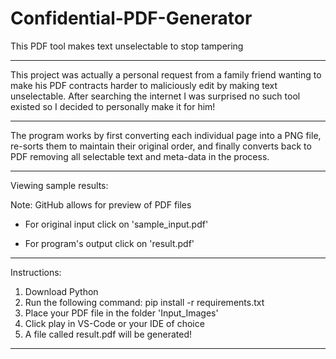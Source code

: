 # Confidential-PDF-Generator
This PDF tool makes text unselectable to stop tampering

----------------------------------------------------------------------------------------------------------------------------------------------------------------------------------------------------------------------------------------------------

This project was actually a personal request from a family friend wanting to make his PDF contracts harder to maliciously edit by making text unselectable. After searching the internet I was surprised no such tool existed so I decided to personally make it for him!

----------------------------------------------------------------------------------------------------------------------------------------------------------------------------------------------------------------------------------------------------

The program works by first converting each individual page into a PNG file, re-sorts them to maintain their original order, and finally converts back to PDF removing all selectable text and meta-data in the process.

----------------------------------------------------------------------------------------------------------------------------------------------------------------------------------------------------------------------------------------------------

Viewing sample results:  
  
Note: GitHub allows for preview of PDF files  

- For original input click on 'sample_input.pdf'  

- For program's output click on 'result.pdf'  

----------------------------------------------------------------------------------------------------------------------------------------------------------------------------------------------------------------------------------------------------

Instructions:  
  
1. Download Python
2. Run the following command:
   pip install -r requirements.txt
3. Place your PDF file in the folder 'Input_Images'
4. Click play in VS-Code or your IDE of choice
5. A file called result.pdf will be generated!

----------------------------------------------------------------------------------------------------------------------------------------------------------------------------------------------------------------------------------------------------


